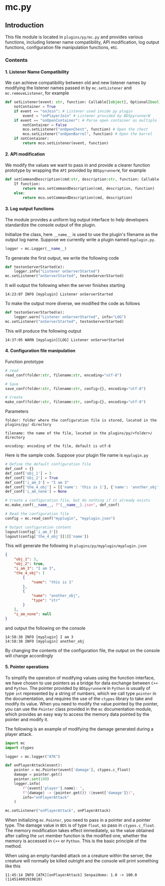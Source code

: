 # mc.py

## Introduction

This file module is located in ``plugins/py/mc.py`` and provides various functions, including listener name compatibility, API modification, log output functions, configuration file manipulation functions, etc.

### Contents

#### 1. Listener Name Compatibility

We can achieve compatibility between old and new listener names by modifying the listener names passed in by ``mc.setListener`` and ``mc.removeListener``, for example

```python
def setListener(event: str, function: Callable[[object], Optional[bool]]) -> None:
    notContainer = True
    if event == "onJoin": # Listener used inside py plugin
        event = "onPlayerJoin" # Listener provided by BDSpyrunnerW
    if event == "onOpenContainer": # Parse open container as multiple listeners at once to simplify code
        notContainer = False
        mco.setListener("onOpenChest", function) # Open the chest
        mco.setListener("onOpenBarrel", function) # Open the barrel
    if notContainer:
        return mco.setListener(event, function)
```

#### 2. API modification

We modify the values we want to pass in and provide a clearer function prototype by wrapping the ``API`` provided by ``BDSpyrunnerW``, for example

```python
def setCommandDescription(cmd:str, description:str, function: Callable[[object], Optional[bool]] = None) -> None:
    If function:
        return mco.setCommandDescription(cmd, description, function)
    else:
        return mco.setCommandDescription(cmd, description)
```

#### 3. Log output functions

The module provides a uniform log output interface to help developers standardize the console output of the plugin.

Initialize the class, here ``__name__`` is used to use the plugin's filename as the output log name. Suppose we currently write a plugin named ``myplugin.py``.

```python
logger = mc.Logger(__name__)
```

To generate the first output, we write the following code

```python
def testonServerStarted(e):
    logger.info("Listener onServerStarted")
mc.setListener("onServerStarted", testonServerStarted)
```

It will output the following when the server finishes starting

```plaintext
14:23:07 INFO [myplugin] Listener onServerStarted
```

To make the output more diverse, we modified the code as follows

```python
def testonServerStarted(e):
    logger.warn("Listener onServerStarted", info="LOG")
mc.setListener("onServerStarted", testonServerStarted)
```

This will produce the following output

```plaintext
14:37:05 WARN [myplugin][LOG] Listener onServerStarted
```

#### 4. Configuration file manipulation

Function prototype

```python
# read
read_conf(folder:str, filename:str, encoding="utf-8")

# Save
save_conf(folder:str, filename:str, config={}, encoding="utf-8")

# Create
make_conf(folder:str, filename:str, config={}, encoding="utf-8")
```

Parameters

```plaintext
folder: folder where the configuration file is stored, located in the plugins/py/ directory
```

```plaintext
filename: the name of the file, located in the plugins/py/<folder>/ directory
```

```plaintext
encoding: encoding of the file, default is utf-8
```

Here is the sample code. Suppose your plugin file name is `myplugin.py`

```python
# Define the default configuration file
def_conf = {}
def_conf['obj_1'] = 3
def_conf['obj_2'] = True
def_conf['i_am_3'] = "I am 3"
def_conf['the_4_obj'] = [{'name': 'this is 1'}, {'name': 'another_obj', 'type': 'str'}]
def_conf['i_am_none'] = None

# Create a configuration file, but do nothing if it already exists
mc.make_conf(__name__, f"{__name__}.json", def_conf)

# Read the configuration file
config = mc.read_conf("myplugin", "myplugin.json")

# Output configuration content
logout(config['i_am_3'])
logout(config['the_4_obj'][1]['name'])
```

This will generate the following in ``plugins/py/myplugin/myplugin.json``

```json
{
    "obj_1": 3,
    "obj_2": true,
    "i_am_3": "I am 3",
    "the_4_obj": [
        {
            "name": "this is 1"
        },
        {
            "name": "another_obj",
            "type": "str"
        }
    ],
    "i_am_none": null
}
```

and output the following on the console

```plaintext
14:58:38 INFO [myplugin] I am 3
14:58:38 INFO [myplugin] another_obj
```

By changing the contents of the configuration file, the output on the console will change accordingly

#### 5. Pointer operations

To simplify the operation of modifying values using the function interface, we have chosen to use pointers as a bridge for data exchange between ``C++`` and ``Python``.
The pointer provided by ``BDSpyrunnerW`` in ``Python`` is usually of type ``int`` represented by a string of numbers, which we call type ``pointer`` in the documentation, and requires the use of the ``ctypes`` library to take and modify its value.
When you need to modify the value pointed by the pointer, you can use the ``Pointer`` class provided in the ``mc`` documentation module, which provides an easy way to access the memory data pointed by the pointer and modify it.

The following is an example of modifying the damage generated during a player attack.

```python
import mc
import ctypes

logger = mc.logger("ATK")

def onPlayerAttack(event):
    pointer = mc.Pointer(event['damage'], ctypes.c_float)
    damage = pointer.get()
    pointer.set(100)
    logger.info(
        f"{event['player'].name}: ",
        f"{damage} -> {pointer.get()} ({event['damage']})",
        info="onPlayerAttack"
    )

mc.setListener("onPlayerAttack", onPlayerAttack)
```

When initializing ``mc.Pointer``, you need to pass in a pointer and a pointer type. The damage value in ``BDS`` is of type ``float``, so pass in ``ctypes.c_float``. The memory modification takes effect immediately, so the value obtained after calling the ``set`` member function is the modified one, whether the memory is accessed in ``C++`` or ``Python``. This is the basic principle of the method.

When using an empty-handed attack on a creature within the server, the creature will normally be killed outright and the console will print something like this

```plaintext
11:45:14 INFO [ATK][onPlayerAttack] SenpaiHomo: 1.0 -> 100.0 (114514001919810)
```

